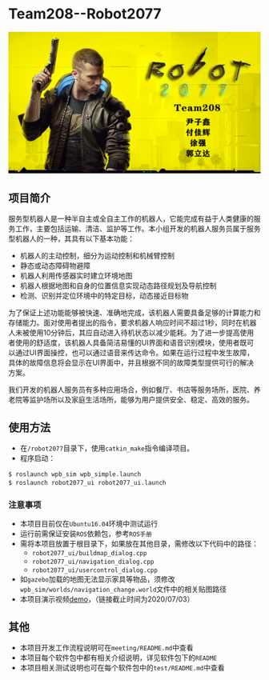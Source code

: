 # Team208--Robot2077

![show](./media/show.jpg)

## 项目简介

服务型机器人是一种半自主或全自主工作的机器人，它能完成有益于人类健康的服务工作，主要包括运输、清洁、监护等工作。本小组开发的机器人服务员属于服务型机器人的一种，其具有以下基本功能：

- 机器人的主动控制，细分为运动控制和机械臂控制
- 静态或动态障碍物避障
- 机器人利用传感器实时建立环境地图
- 机器人根据地图和自身的位置信息实现动态路径规划及导航控制
- 检测、识别并定位环境中的特定目标，动态接近目标物

为了保证上述功能能够被快速、准确地完成，该机器人需要具备足够的计算能力和存储能力。面对使用者提出的指令，要求机器人响应时间不超过1秒，同时在机器人未被使用10分钟后，其应自动进入待机状态以减少能耗。为了进一步提高使用者使用的舒适度，该机器人具备简洁易懂的UI界面和语音识别模块，使用者既可以通过UI界面操控，也可以通过语音来传达命令。如果在运行过程中发生故障，具体的故障信息将会显示在UI界面中，并且根据不同的故障类型提供可行的解决方案。

我们开发的机器人服务员有多种应用场合，例如餐厅、书店等服务场所，医院、养老院等监护场所以及家庭生活场所，能够为用户提供安全、稳定、高效的服务。

## 使用方法

- 在`/robot2077`目录下，使用`catkin_make`指令编译项目。
- 程序启动：

```sh
$ roslaunch wpb_sim wpb_simple.launch
$ roslaunch robot2077_ui robot2077_ui.launch
```

### 注意事项

- 本项目目前仅在`Ubuntu16.04`环境中测试运行
- 运行前需保证安装`ROS`依赖包，参考`ROS手册`
- 需将本项目放置于根目录下，如果放在其他目录，需修改以下代码中的路径：
  - `robot2077_ui/buildmap_dialog.cpp`
  - `robot2077_ui/navigation_dialog.cpp`
  - `robot2077_ui/usercontrol_dialog.cpp`
- 如`gazebo`加载的地图无法显示家具等物品，须修改`wpb_sim/worlds/navigation_change.world`文件中的相关贴图路径
- 本项目演示视频[demo](https://bhpan.buaa.edu.cn/#/link/EAAAEF86DBD66048E0C5BA6A3F7BF2A6%20)，（链接截止时间为2020/07/03）

## 其他

- 本项目开发工作流程说明可在`meeting/README.md`中查看
- 本项目每个软件包中都有相关介绍说明，详见软件包下的`README`
- 本项目相关测试说明也可在每个软件包中的`test/README.md`中查看